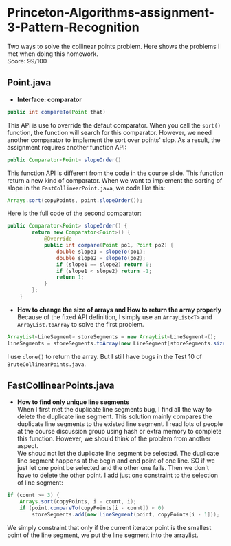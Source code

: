 # Princeton-Algorithms-assignment-3-Pattern-Recognition
Two ways to solve the collinear points problem. Here shows the problems I met when doing this homework.  
Score: 99/100

## Point.java
* **Interface: comparator**
```java
public int compareTo(Point that) 
```
This API is use to override the defaut comparator. When you call the `sort()` function, the function will search for this comparator. However, we need another comparator to implement the sort over points' slop. As a result, the assignment requires another function API:
```java
public Comparator<Point> slopeOrder() 
```
This function API is different from the code in the course slide. This function return a new kind of comparator. When we want to implement the sorting of slope in the `FastCollinearPoint.java`, we code like this:
```java
Arrays.sort(copyPoints, point.slopeOrder());
```
Here is the full code of the second comparator:
```java
public Comparator<Point> slopeOrder() {
        return new Comparator<Point>() {
            @Override
            public int compare(Point po1, Point po2) {
                double slope1 = slopeTo(po1);
                double slope2 = slopeTo(po2);
                if (slope1 == slope2) return 0;
                if (slope1 < slope2) return -1;
                return 1;
            }
        };
    }
```
* **How to change the size of arrays and How to return the array properly**  
Because of the fixed API definition, I simply use an `ArrayList<T>` and `ArrayList.toArray` to solve the first problem.
```java
ArrayList<LineSegment> storeSegments = new ArrayList<LineSegment>();  
lineSegments = storeSegments.toArray(new LineSegment[storeSegments.size()]);
```
I use `clone()` to return the array. But I still have bugs in the Test 10 of `BruteCollinearPoints.java`.  
## FastCollinearPoints.java
* **How to find only unique line segments**  
When I first met the duplicate line segments bug, I find all the way to delete the duplicate line segment. This solution mainly compares the duplicate line segments to the existed line segment. I read lots of people at the course discussion group using hash or extra memory to complete this function. However, we should think of the problem from another aspect.  
We shoud not let the duplicate line segment be selected. The duplicate line segment happens at the begin and end point of one line. SO if we just let one point be selected and the other one fails. Then we don't have to delete the other point. I add just one constraint to the selection of line segment:
```java
if (count >= 3) {
    Arrays.sort(copyPoints, i - count, i);
    if (point.compareTo(copyPoints[i - count]) < 0)
        storeSegments.add(new LineSegment(point, copyPoints[i - 1]));
```
We simply constraint that only if the current iterator point is the smallest point of the line segment, we put the line segment into the arraylist.
